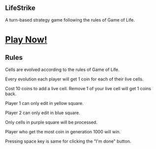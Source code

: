 ## LifeStrike

A turn-based strategy game following the rules of Game of Life.

# [Play Now!](https://kishibe3.github.io/LifeStrike/)

## Rules

Cells are evolved according to the rules of Game of Life.

Every evolution each player will get 1 coin for each of their live cells.

Cost 10 coins to add a live cell. Remove 1 of your live cell will get 1 coins back.

Player 1 can only edit in yellow square.

Player 2 can only edit in blue square.

Only cells in purple square will be processed.

Player who get the most coin in generation 1000 will win.

Pressing space key is same for clicking the \"I\'m done\" button.
